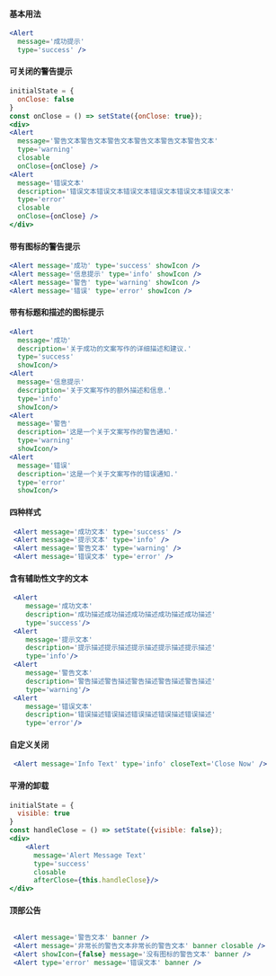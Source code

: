 
#### **基本用法**

```jsx
<Alert
  message='成功提示'
  type='success' />
```

#### **可关闭的警告提示**

```jsx
initialState = {
  onClose: false
}
const onClose = () => setState({onClose: true});
<div>
<Alert
  message='警告文本警告文本警告文本警告文本警告文本警告文本'
  type='warning'
  closable
  onClose={onClose} />
<Alert
  message='错误文本'
  description='错误文本错误文本错误文本错误文本错误文本错误文本'
  type='error'
  closable
  onClose={onClose} />
</div>
```

#### **带有图标的警告提示**

```jsx
<Alert message='成功' type='success' showIcon />
<Alert message='信息提示' type='info' showIcon />
<Alert message='警告' type='warning' showIcon />
<Alert message='错误' type='error' showIcon />

```

#### **带有标题和描述的图标提示**

```jsx
<Alert
  message='成功'
  description='关于成功的文案写作的详细描述和建议.'
  type='success'
  showIcon/>
<Alert
  message='信息提示'
  description='关于文案写作的额外描述和信息.'
  type='info'
  showIcon/>
<Alert
  message='警告'
  description='这是一个关于文案写作的警告通知.'
  type='warning'
  showIcon/>
<Alert
  message='错误'
  description='这是一个关于文案写作的错误通知.'
  type='error'
  showIcon/>
```

#### **四种样式**

```jsx
 <Alert message='成功文本' type='success' />
 <Alert message='提示文本' type='info' />
 <Alert message='警告文本' type='warning' />
 <Alert message='错误文本' type='error' />
```

#### **含有辅助性文字的文本**

```jsx
 <Alert
    message='成功文本'
    description='成功描述成功描述成功描述成功描述成功描述'
    type='success'/>
 <Alert
    message='提示文本'
    description='提示描述提示描述提示描述提示描述提示描述'
    type='info'/>
 <Alert
    message='警告文本'
    description='警告描述警告描述警告描述警告描述警告描述'
    type='warning'/>
 <Alert
    message='错误文本'
    description='错误描述错误描述错误描述错误描述错误描述'
    type='error'/>
```

#### **自定义关闭**

```jsx
 <Alert message='Info Text' type='info' closeText='Close Now' />
```

#### **平滑的卸载**

```jsx
initialState = {
  visible: true
}
const handleClose = () => setState({visible: false});
<div>
    <Alert
      message='Alert Message Text'
      type='success'
      closable
      afterClose={this.handleClose}/>
</div>
```

#### **顶部公告**

```jsx

 <Alert message='警告文本' banner />
 <Alert message='非常长的警告文本非常长的警告文本' banner closable />
 <Alert showIcon={false} message='没有图标的警告文本' banner />
 <Alert type='error' message='错误文本' banner />
```

<style>.idoll-alert+.idoll-alert{margin-top: 20px} </style>
